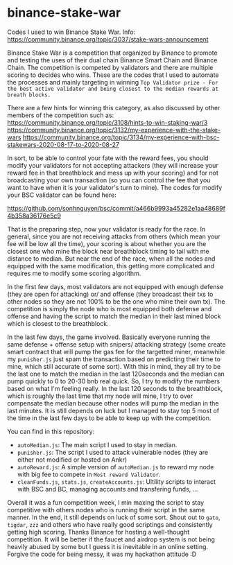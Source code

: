 # binance-stake-war
Codes I used to win Binance Stake War.
Info:
https://community.binance.org/topic/3037/stake-wars-announcement

Binance Stake War is a competition that organized by Binance to promote and testing the uses of their dual chain Binance Smart Chain and Binance Chain. The competition is competed by validators and there are multiple scoring to decides who wins. These are the codes that I used to automate the processes and mainly targeting in winning `Top Validator prize - For the best active validator and being closest to the median rewards at breath blocks.`

There are a few hints for winning this category, as also discussed by other members of the competition such as:
https://community.binance.org/topic/3108/hints-to-win-staking-war/3
https://community.binance.org/topic/3132/my-experience-with-the-stake-wars
https://community.binance.org/topic/3134/my-experience-with-bsc-stakewars-2020-08-17-to-2020-08-27

In sort, to be able to control your fate with the reward fees, you should modify your validators for not accepting attackers (they will increase your reward fee in that breathblock and mess up with your scoring) and for not broadcasting your own transaction (so you can control the fee that you want to have when it is your validator's turn to mine). The codes for modify your BSC validator can be found here:

https://github.com/sonhnguyen/bsc/commit/a466b9993a45282e1aa48689f4b358a36176e5c9

That is the preparing step, now your validator is ready for the race. In general, since you are not receiving attacks from others (which mean your fee will be low all the time), your scoring is about whether you are the closest one who mine the block near breathblock timing to tail with me distance to median. But near the end of the race, when all the nodes and equipped with the same modification, this getting more complicated and requires me to modify some scoring algorithm.

In the first few days, most validators are not equipped with enough defense (they are open for attacking) or/ and offense (they broadcast their txs to other nodes so they are not 100% to be the one who mine their own tx). The competition is simply the node who is most equipped both defense and offense and having the script to match the median in their last mined block which is closest to the breathblock.

In the last few days, the game involved. Basically everyone running the same defense + offense setup with snipers/ attacking strategy (some create smart contract that will pump the gas fee for the targetted miner, meanwhile my `punisher.js` just spam the transaction based on predicting their time to mine, which still accurate of some sort). With this in mind, they all try to be the last one to match the median in the last 120seconds and the median can pump quickly to 0 to 20-30 bnb real quick. So, I try to modify the numbers based on what I'm feeling really. In the last 120 seconds to the breathblock, which is roughly the last time that my node will mine, I try to over compensate the median because other nodes will pump the median in the last minutes. It is still depends on luck but I managed to stay top 5 most of the time in the last few days to be able to keep up with the competition.

You can find in this repository:
- `autoMedian.js`: The main script I used to stay in median.
- `punisher.js`: The script I used to attack vulnerable nodes (they are either not modified or hosted on Ankr)
- `autoReward.js`: A simple version of `autoMedian.js` to reward my node with big fee to compete in `Most reward Validator`.
- `cleanFunds.js`, `stats.js`, `createAccounts.js`: Ultility scripts to interact with BSC and BC, managing accounts and transfering funds, ...

Overall it was a fun competition week, I min maxing the script to stay competitive with others nodes who is running their script in the same manner. In the end, it still depends on luck of some sort. Shout out to `gato`, `tigdar`, `zzz` and others who have really good scriptings and consistently getting high scoring. Thanks Binance for hosting a well-thought competition. It will be better if the faucet and airdrop system is not being heavily abused by some but I guess it is inevitable in an online setting. Forgive the code for being messy, it was my hackathon attitude :D
